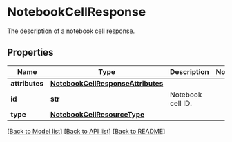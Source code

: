 # NotebookCellResponse

The description of a notebook cell response.

## Properties

| Name           | Type                                                                    | Description       | Notes |
| -------------- | ----------------------------------------------------------------------- | ----------------- | ----- |
| **attributes** | [**NotebookCellResponseAttributes**](NotebookCellResponseAttributes.md) |                   |
| **id**         | **str**                                                                 | Notebook cell ID. |
| **type**       | [**NotebookCellResourceType**](NotebookCellResourceType.md)             |                   |

[[Back to Model list]](README.md#documentation-for-models) [[Back to API list]](README.md#documentation-for-api-endpoints) [[Back to README]](README.md)
